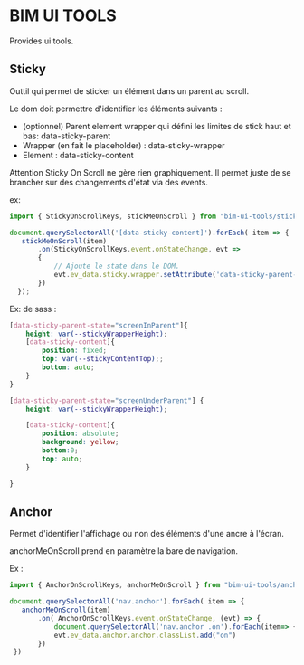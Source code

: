# BIM UI TOOLS

Provides ui tools.


## Sticky

Outtil qui permet de sticker un élément dans un parent au scroll.
 
  Le dom doit permettre d'identifier les éléments suivants :
   - (optionnel) Parent element wrapper qui défini les limites de stick haut et bas: data-sticky-parent
   - Wrapper (en fait le placeholder) : data-sticky-wrapper
   - Element : data-sticky-content
 
  Attention Sticky On Scroll ne gère rien graphiquement. Il permet juste de se brancher sur des changements d'état via
  des events.
 
  ex:
 ```javascript
import { StickyOnScrollKeys, stickMeOnScroll } from "bim-ui-tools/sticky"
 
document.querySelectorAll('[data-sticky-content]').forEach( item => {
   	stickMeOnScroll(item)
   		.on(StickyOnScrollKeys.event.onStateChange, evt =>
   		{
   	        // Ajoute le state dans le DOM.
   			evt.ev_data.sticky.wrapper.setAttribute('data-sticky-parent-state', evt.ev_data.sticky.state.parent);
   		})
   });
```
   
 
 
   Ex: de sass :
   ```scss
   [data-sticky-parent-state="screenInParent"]{
       height: var(--stickyWrapperHeight);
       [data-sticky-content]{
           position: fixed;
           top: var(--stickyContentTop);;
           bottom: auto;
       }
   }

  [data-sticky-parent-state="screenUnderParent"] {
       height: var(--stickyWrapperHeight);

       [data-sticky-content]{
           position: absolute;
           background: yellow;
           bottom:0;
           top: auto;
       }

   }
   ```
   
 
 
## Anchor

Permet d'identifier l'affichage ou non des éléments d'une ancre à l'écran.

 anchorMeOnScroll prend en paramètre la bare de navigation.


 Ex :
 ```javascript
 import { AnchorOnScrollKeys, anchorMeOnScroll } from "bim-ui-tools/anchor"
 
document.querySelectorAll('nav.anchor').forEach( item => {
  	anchorMeOnScroll(item)
  		.on( AnchorOnScrollKeys.event.onStateChange, (evt) => {
  			document.querySelectorAll('nav.anchor .on').forEach(item=> {item.classList.remove('on')})
  			evt.ev_data.anchor.anchor.classList.add("on")
  		})
  })
```
